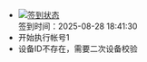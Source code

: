 - [![签到状态](https://github.com/p7wm/Cloud189-Actions/actions/workflows/main.yml/badge.svg?branch=main)](https://github.com/p7wm/Cloud189-Actions/actions/workflows/main.yml) <br> 签到时间：2025-08-28 18:41:30
- 开始执行帐号1
- 设备ID不存在，需要二次设备校验
